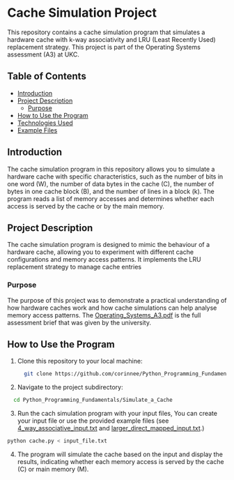 
# Cache Simulation Project

This repository contains a cache simulation program that simulates a hardware cache with k-way associativity and LRU (Least Recently Used) replacement strategy. This project is part of the Operating Systems assessment (A3) at UKC.

## Table of Contents
- [Introduction](#introduction)
- [Project Description](#project-description)
  - [Purpose](#purpose)
- [How to Use the Program](#how-to-use-the-program)
- [Technologies Used](#technologies-used)
- [Example Files](#example-files)

## Introduction

The cache simulation program in this repository allows you to simulate a hardware cache with specific characteristics, such as the number of bits in one word (W), the number of data bytes in the cache (C), the number of bytes in one cache block (B), and the number of lines in a block (k). The program reads a list of memory accesses and determines whether each access is served by the cache or by the main memory.

## Project Description
The cache simulation program is designed to mimic the behaviour of a hardware cache, allowing you to experiment with different cache configurations and memory access patterns. It implements the LRU replacement strategy to manage cache entries

### Purpose
The purpose of this project was to demonstrate a practical understanding of how hardware caches work and how cache simulations can help analyse memory access patterns. The [Operating_Systems_A3.pdf](./Operating_Systems_A3.pdf) is the full assessment brief that was given by the university.

## How to Use the Program

1. Clone this repository to your local machine:

   ```bash
     git clone https://github.com/corinnee/Python_Programming_Fundamentals.git
   ```

2. Navigate to the project subdirectory:

  ```bash
    cd Python_Programming_Fundamentals/Simulate_a_Cache
  ```
   
3. Run the cach simulation program with your input files, You can create your input file or use the provided example files (see [4_way_associative_input.txt](./4_way_associative_input.txt) and [larger_direct_mapped_input.txt](./larger_direct_mapped_input.txt).)

```bash
python cache.py < input_file.txt
```

 4. The program will simulate the cache based on the input and display the results, indicating whether each memory access is served by the cache (C) or main memory (M).
